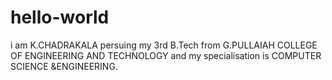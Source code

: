 # hello-world
i am K.CHADRAKALA persuing my 3rd B.Tech from G.PULLAIAH COLLEGE OF ENGINEERING AND TECHNOLOGY
and my specialisation is COMPUTER SCIENCE &ENGINEERING.
